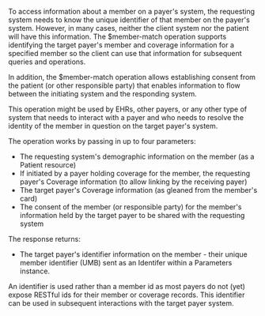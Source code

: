 To access information about a member on a payer's system, the requesting system needs to know the unique identifier of that member on the payer's system.  However, in many cases, neither the client system nor the patient will have this information.  The $member-match operation supports identifying the target payer's member and coverage information for a specified member so the client can use that information for subsequent queries and operations.

In addition, the $member-match operation allows establishing consent from the patient (or other responsible party) that enables information to flow between the initiating system and the responding system.

<div class="added-content" markdown="1">

This operation might be used by EHRs, other payers, or any other type of system that needs to interact with a payer and who needs to resolve the identity of the member in question on the target payer's system.

</div>

The operation works by passing in up to four parameters:

* The requesting system's demographic information on the member (as a Patient resource)
* If initiated by a payer holding coverage for the member, the requesting payer's Coverage information (to allow linking by the receiving payer)
* The target payer's Coverage information (as gleaned from the member's card)
* The consent of the member (or responsible party) for the member's information held by the target payer to be shared with the requesting system

The response returns:
* The target payer's identifier information on the member - their unique member identifier (UMB) sent as an Identifer within a Parameters instance.

An identifier is used rather than a member id as most payers do not (yet) expose RESTful ids for their member or coverage records.  This identifier can be used in subsequent interactions with the target payer system.